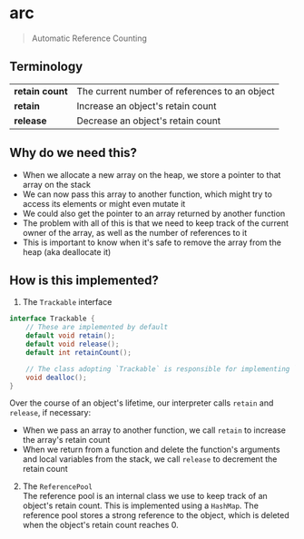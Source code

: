 # arc

> Automatic Reference Counting

## Terminology

|                  |                                               |
| ---------------- | --------------------------------------------- |
| **retain count** | The current number of references to an object |
| **retain**       | Increase an object's retain count             |
| **release**      | Decrease an object's retain count             |



## Why do we need this?

- When we allocate a new array on the heap, we store a pointer to that array on the stack
- We can now pass this array to another function, which might try to access its elements or might even mutate it
- We could also get the pointer to an array returned by another function
- The problem with all of this is that we need to keep track of the current owner of the array, as well as the number of references to it
- This is important to know when it's safe to remove the array from the heap (aka deallocate it)

## How is this implemented?

1. The `Trackable` interface  
```java
interface Trackable {
    // These are implemented by default
    default void retain();
    default void release();
    default int retainCount();

    // The class adopting `Trackable` is responsible for implementing `dealloc`
    void dealloc();
}
```
Over the course of an object's lifetime, our interpreter calls `retain` and `release`, if necessary:
- When we pass an array to another function, we call `retain` to increase the array's retain count
- When we return from a function and delete the function's arguments and local variables from the stack, we call `release` to decrement the retain count

2. The `ReferencePool`  
The reference pool is an internal class we use to keep track of an object's retain count. This is implemented using a `HashMap`. The reference pool stores a strong reference to the object, which is deleted when the object's retain count reaches 0.
